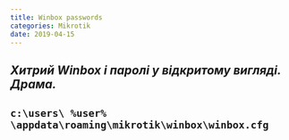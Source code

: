 ```yaml
---
title: Winbox passwords
categories: Mikrotik
date: 2019-04-15
---
```


_Хитрий Winbox і паролі у відкритому вигляді. Драма._
-----
`c:\users\ %user% \appdata\roaming\mikrotik\winbox\winbox.cfg`
-----